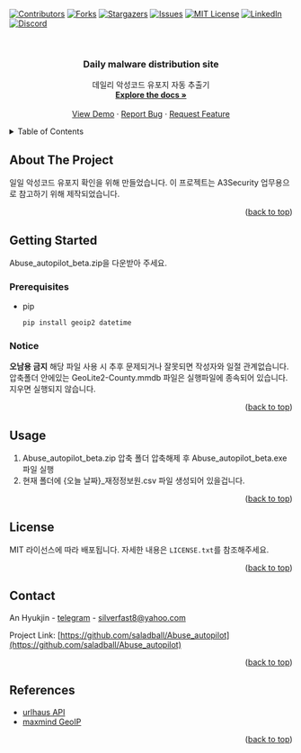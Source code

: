 <!-- Improved compatibility of back to top link: See: https://github.com/saladball/Abuse_autopilot/pull/73 -->
<a name="readme-top"></a>
<!--
*** Thanks for checking out the Best-README-Template. If you have a suggestion
*** that would make this better, please fork the repo and create a pull request
*** or simply open an issue with the tag "enhancement".
*** Don't forget to give the project a star!
*** Thanks again! Now go create something AMAZING! :D
-->



<!-- PROJECT SHIELDS -->
<!--
*** I'm using markdown "reference style" links for readability.
*** Reference links are enclosed in brackets [ ] instead of parentheses ( ).
*** See the bottom of this document for the declaration of the reference variables
*** for contributors-url, forks-url, etc. This is an optional, concise syntax you may use.
*** https://www.markdownguide.org/basic-syntax/#reference-style-links
-->
[![Contributors][contributors-shield]][contributors-url]
[![Forks][forks-shield]][forks-url]
[![Stargazers][stars-shield]][stars-url]
[![Issues][issues-shield]][issues-url]
[![MIT License][license-shield]][license-url]
[![LinkedIn][linkedin-shield]][linkedin-url]
[![Discord][discord-shield]][discord-url]

<!-- PROJECT LOGO -->
<br />
<div align="center">

  <h3 align="center">Daily malware distribution site</h3>

  <p align="center">
    데일리 악성코드 유포지 자동 추출기
    <br />
    <a href="https://github.com/saladball/Abuse_autopilot"><strong>Explore the docs »</strong></a>
    <br />
    <br />
    <a href="https://github.com/saladball/Abuse_autopilot">View Demo</a>
    ·
    <a href="https://github.com/saladball/Abuse_autopilot/issues">Report Bug</a>
    ·
    <a href="https://github.com/saladball/Abuse_autopilot/issues">Request Feature</a>
  </p>
</div>



<!-- TABLE OF CONTENTS -->
<details>
  <summary>Table of Contents</summary>
  <ol>
    <li>
      <a href="#about-the-project">About The Project</a>
    </li>
    <li>
      <a href="#getting-started">Getting Started</a>
      <ul>
        <li><a href="#prerequisites">Prerequisites</a></li>
        <li><a href="#notice">Notice</a></li>
      </ul>
    </li>
    <li><a href="#usage">Usage</a></li>
    <li><a href="#license">License</a></li>
    <li><a href="#contact">Contact</a></li>
    <li><a href="#references">References</a></li>
  </ol>
</details>



<!-- ABOUT THE PROJECT -->
## About The Project

일일 악성코드 유포지 확인을 위해 만들었습니다.
이 프로젝트는 A3Security 업무용으로 참고하기 위해 제작되었습니다.

<p align="right">(<a href="#readme-top">back to top</a>)</p>


<!-- GETTING STARTED -->
## Getting Started

Abuse_autopilot_beta.zip을 다운받아 주세요.

### Prerequisites

* pip
  ```sh
  pip install geoip2 datetime
  ```

### Notice

<b>오남용 금지</b>
해당 파일 사용 시 추후 문제되거나 잘못되면 작성자와 일절 관계없습니다.
압축폴더 안에있는 GeoLite2-County.mmdb 파일은 실행파일에 종속되어 있습니다. 지우면 실행되지 않습니다.

<p align="right">(<a href="#readme-top">back to top</a>)</p>



<!-- USAGE -->
## Usage

1. Abuse_autopilot_beta.zip 압축 폴더 압축해제 후 Abuse_autopilot_beta.exe 파일 실행
2. 현재 폴더에 {오늘 날짜}_재정정보원.csv 파일 생성되어 있을겁니다.

<p align="right">(<a href="#readme-top">back to top</a>)</p>


<!-- LICENSE -->
## License

MIT 라이선스에 따라 배포됩니다. 자세한 내용은 `LICENSE.txt`를 참조해주세요.

<p align="right">(<a href="#readme-top">back to top</a>)</p>



<!-- CONTACT -->
## Contact

An Hyukjin - [telegram](https://t.me/debu_man) - silverfast8@yahoo.com

Project Link: [https://github.com/saladball/Abuse_autopilot](https://github.com/saladball/Abuse_autopilot)

<p align="right">(<a href="#readme-top">back to top</a>)</p>


<!-- ACKNOWLEDGMENTS -->
## References

* [urlhaus API](https://urlhaus.abuse.ch/api/)
* [maxmind GeoIP](https://www.maxmind.com/en/accounts/856267/geoip/downloads)

<p align="right">(<a href="#readme-top">back to top</a>)</p>



<!-- MARKDOWN LINKS & IMAGES -->
<!-- https://www.markdownguide.org/basic-syntax/#reference-style-links -->
[contributors-shield]: https://img.shields.io/github/contributors/saladball/Abuse_autopilot.svg?style=for-the-badge
[contributors-url]: https://github.com/saladball/Abuse_autopilot/graphs/contributors
[forks-shield]: https://img.shields.io/github/forks/saladball/Abuse_autopilot.svg?style=for-the-badge
[forks-url]: https://github.com/saladball/Abuse_autopilot/network/members
[stars-shield]: https://img.shields.io/github/stars/saladball/Abuse_autopilot.svg?style=for-the-badge
[stars-url]: https://github.com/saladball/Abuse_autopilot/stargazers
[issues-shield]: https://img.shields.io/github/issues/saladball/Abuse_autopilot.svg?style=for-the-badge
[issues-url]: https://github.com/saladball/Abuse_autopilot/issues
[license-shield]: https://img.shields.io/github/license/saladball/Abuse_autopilot.svg?style=for-the-badge
[license-url]: https://github.com/saladball/Abuse_autopilot/blob/master/LICENSE.txt
[linkedin-shield]: https://img.shields.io/badge/-LinkedIn-black.svg?style=for-the-badge&logo=linkedin&colorB=555
[linkedin-url]: https://linkedin.com/in/hyukjin-an-429858248
[discord-shield]: https://img.shields.io/discord/1099579874399768576?style=for-the-badge&logo=discord
[discord-url]: https://discord.com/channels/1099579874399768576/1099580046651441214